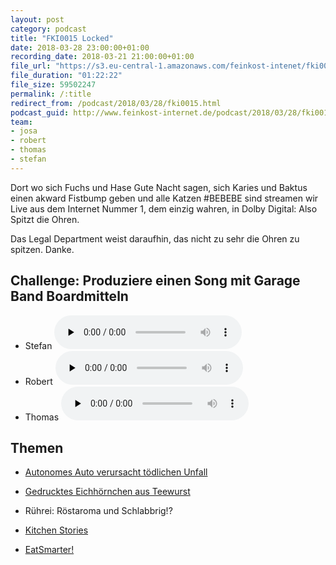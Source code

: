 ```yaml
---
layout: post
category: podcast
title: "FKI0015 Locked"
date: 2018-03-28 23:00:00+01:00
recording_date: 2018-03-21 21:00:00+01:00
file_url: "https://s3.eu-central-1.amazonaws.com/feinkost-intenet/fki0015.mp3"
file_duration: "01:22:22"
file_size: 59502247
permalink: /:title
redirect_from: /podcast/2018/03/28/fki0015.html
podcast_guid: http://www.feinkost-internet.de/podcast/2018/03/28/fki0015.html
team:
- josa
- robert
- thomas
- stefan
---
```


Dort wo sich Fuchs und Hase Gute Nacht sagen, sich Karies und Baktus einen akward Fistbump geben und alle Katzen #BEBEBE sind streamen wir Live aus dem Internet Nummer 1, dem einzig wahren, in Dolby Digital: Also Spitzt die Ohren.

Das Legal Department weist daraufhin, das nicht zu sehr die Ohren zu spitzen. Danke.

## Challenge: Produziere einen Song mit Garage Band Boardmitteln

- Stefan
  <audio src="{{ site.statisticsUrl }}s3.eu-central-1.amazonaws.com/feinkost-intenet/fki0015-song-stefan.mp3" controls preload="none"></audio>
- Robert
  <audio src="{{ site.statisticsUrl }}s3.eu-central-1.amazonaws.com/feinkost-intenet/fki0015-song-robert.mp3" controls preload="none"></audio>
- Thomas
  <audio src="{{ site.statisticsUrl }}s3.eu-central-1.amazonaws.com/feinkost-intenet/fki0015-song-thomas.mp3" controls preload="none"></audio>

## Themen

- [Autonomes Auto verursacht tödlichen Unfall](https://www.heise.de/newsticker/meldung/Polizei-zum-ersten-Todesfall-mit-autonomem-Auto-Unfall-war-schwer-zu-verhindern-3999229.html)
- [Gedrucktes Eichhörnchen aus Teewurst](https://www.golem.de/news/3d-lebensmitteldruck-die-revolution-des-essens-ist-nur-aufgeschoben-1803-133024.html)

- Rührei: Röstaroma und Schlabbrig!?
- [Kitchen Stories](https://kitchenstories.io/de)
- [EatSmarter!](https://eatsmarter.de/)
